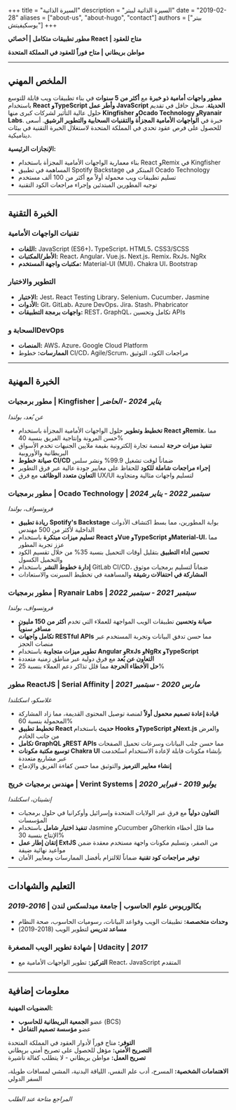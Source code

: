 +++
title = "السيرة الذاتية"
description = "السيرة الذاتية لبيتر"
date = "2019-02-28"
aliases = ["about-us", "about-hugo", "contact"]
authors = ["بيتر يوسكيفيتش"]
+++

**مطور تطبيقات متكامل | أخصائي React | متاح للعقود**

**مواطن بريطاني | متاح فوراً للعقود في المملكة المتحدة**

---

## الملخص المهني

**مطور واجهات أمامية ذو خبرة** مع **أكثر من 5 سنوات** في بناء تطبيقات ويب قابلة للتوسع باستخدام **React وTypeScript وأطر عمل JavaScript الحديثة**. سجل حافل في تقديم حلول عالية التأثير لشركات كبرى منها **Kingfisher وOcado Technology وRyanair Labs**. خبرة في **الواجهات الأمامية المجزأة والتقنيات السحابية والتطوير الرشيق**. أسعى للحصول على فرص عقود تحدي في المملكة المتحدة لاستغلال الخبرة التقنية في بيئات ديناميكية.

**الإنجازات الرئيسية:**

- بناء معمارية الواجهات الأمامية المجزأة باستخدام React وRemix في Kingfisher
- المساهمة في تطبيق Spotify Backstage المبتكر في Ocado Technology
- تسليم تطبيقات ويب محمولة أولاً مع أكثر من 100 ألف مستخدم
- توجيه المطورين المبتدئين وإجراء مراجعات الكود التقنية

---

## الخبرة التقنية

### تقنيات الواجهات الأمامية

- **اللغات:** JavaScript (ES6+)، TypeScript، HTML5، CSS3/SCSS
- **الأطر/المكتبات:** React، Angular، Vue.js، Next.js، Remix، RxJs، NgRx
- **مكتبات واجهة المستخدم:** Material-UI (MUI)، Chakra UI، Bootstrap

### التطوير والاختبار

- **الاختبار:** Jest، React Testing Library، Selenium، Cucumber، Jasmine
- **الأدوات:** Git، GitLab، Azure DevOps، Jira، Stash، Phabricator
- **واجهات برمجة التطبيقات:** REST، GraphQL، تكامل وتحسين APIs

### السحابة وDevOps

- **المنصات:** AWS، Azure، Google Cloud Platform
- **الممارسات:** خطوط CI/CD، Agile/Scrum، مراجعات الكود، التوثيق

---

## الخبرة المهنية

### مطور برمجيات | **Kingfisher** | _يناير 2024 - الحاضر_

_عن بُعد، بولندا_

- **تخطيط وتطوير** حلول الواجهات الأمامية المجزأة باستخدام **React وRemix**، مما حسن المرونة وإنتاجية الفريق بنسبة 40%
- **تنفيذ ميزات حرجة** لمنصة تجارة إلكترونية بقيمة ملايين الجنيهات تخدم الأسواق البريطانية والأوروبية
- **صيانة خطوط CI/CD** ضماناً لوقت تشغيل 99.9% ونشر سلس
- **إجراء مراجعات شاملة للكود** للحفاظ على معايير جودة عالية عبر فرق التطوير
- **التعاون متعدد الوظائف** مع فرق UX/UI لتسليم واجهات مثالية ومتجاوبة

### مطور برمجيات | **Ocado Technology** | _سبتمبر 2022 - يناير 2024_

_فروتسواف، بولندا_

- **ريادة تطبيق** **Spotify's Backstage** بوابة المطورين، مما بسط اكتشاف الأدوات الداخلية لأكثر من 500 مهندس
- **تسليم ميزات مبتكرة** باستخدام **React وVue وTypeScript وMaterial-UI**، مما عزز تجربة المطور
- **تحسين أداء التطبيق** بتقليل أوقات التحميل بنسبة 35% من خلال تقسيم الكود والتحميل الكسول
- **إدارة خطوط النشر** باستخدام GitLab CI/CD، ضماناً لتسليم برمجيات موثوق
- **المشاركة في احتفالات رشيقة** والمساهمة في تخطيط السبرنت والاستعادات

### مطور برمجيات | **Ryanair Labs** | _سبتمبر 2021 - سبتمبر 2022_

_فروتسواف، بولندا_

- **صيانة وتحسين** تطبيقات الويب المواجهة للعملاء التي تخدم **أكثر من 150 مليون مسافر سنوياً**
- **تكامل واجهات RESTful APIs** مما حسن تدفق البيانات وتجربة المستخدم عبر منصات الحجز
- **تطوير ميزات متجاوبة** باستخدام **Angular وRxJs وNgRx وTypeScript**
- **التعاون عن بُعد** مع فرق دولية عبر مناطق زمنية متعددة
- **حل الأخطاء الحرجة** مما قلل تذاكر دعم العملاء بنسبة 25%

### مطور ReactJS | **Serial Affinity** | _مارس 2020 - سبتمبر 2021_

_غلاسكو، اسكتلندا_

- **قيادة إعادة تصميم محمول أولاً** لمنصة توصيل المحتوى القديمة، مما زاد المشاركة المحمولة بنسبة 60%
- **تخطيط تطبيق React حديث** باستخدام **Hooks وTypeScript وNext.js** والعرض من جانب الخادم
- **تكامل GraphQL وREST APIs** مما حسن جلب البيانات وسرعات تحميل الصفحات
- **توسيع مكتبة مكونات Chakra UI** بإنشاء مكونات قابلة لإعادة الاستخدام استُخدمت عبر مشاريع متعددة
- **إنشاء معايير الترميز** والتوثيق مما حسن كفاءة الفريق والإدماج

### مهندس برمجيات خريج | **Verint Systems** | _يوليو 2019 - فبراير 2020_

_إنشينان، اسكتلندا_

- **التعاون دولياً** مع فرق عبر الولايات المتحدة وإسرائيل وأوكرانيا في حلول برمجيات المؤسسات
- **تنفيذ اختبار شامل** باستخدام Jasmine وCucumber وGherkin مما قلل أخطاء الإنتاج بنسبة 30%
- **إتقان إطار عمل ExtJS** من الصفر، وتسليم مكونات واجهة مستخدم معقدة ضمن مواعيد نهائية ضيقة
- **توفير مراجعات كود تقنية** ضماناً للالتزام بأفضل الممارسات ومعايير الأمان

---

## التعليم والشهادات

### بكالوريوس علوم الحاسوب | **جامعة ميدلسكس لندن** | _2016-2019_

- **وحدات متخصصة:** تطبيقات الويب وقواعد البيانات، رسوميات الحاسوب، صحة النظام
- **مساعد تدريس** لتطوير الويب (2018-2019)

### شهادة تطوير الويب المصغرة | **Udacity** | _2017_

- **التركيز:** تطوير الواجهات الأمامية مع React، JavaScript المتقدم

---

## معلومات إضافية

**العضويات المهنية:**

- عضو **الجمعية البريطانية للحاسوب** (BCS)
- عضو **مؤسسة تصميم التفاعل**

**التوفر:** متاح فوراً لأدوار العقود في المملكة المتحدة  
**التصريح الأمني:** مؤهل للحصول على تصريح أمني بريطاني  
**تصريح العمل:** مواطن بريطاني - لا يتطلب كفالة تأشيرة

**الاهتمامات الشخصية:** المسرح، أدب علم النفس، اللياقة البدنية، المشي لمسافات طويلة، السفر الدولي

---

_المراجع متاحة عند الطلب_
